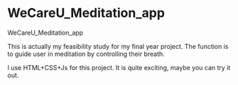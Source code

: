 # WeCareU_Meditation_app
WeCareU_Meditation_app

This is actually my feasibility study for my final year project.
The function is to guide user in meditation by controlling their breath.

I use HTML+CSS+Js for this project.
It is quite exciting, maybe you can try it out.
